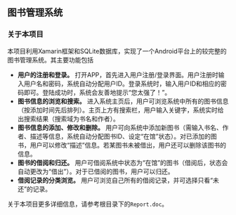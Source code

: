 ## 图书管理系统

### 关于本项目

本项目利用Xamarin框架和SQLite数据库，实现了一个Android平台上的较完整的图书管理系统。其主要功能包括

-  **用户的注册和登录。** 打开APP，首先进入用户注册/登录界面。用户注册时输入用户名和密码，系统自动分配用户ID。登录系统时，输入用户ID和相应的密码即可。登陆成功时，系统会友善地提示“您太强了！”。
-  **图书信息的浏览和搜索。** 进入系统主页后，用户可浏览系统中所有的图书信息（按添加时间先后排列）。主页上方有搜索栏，用户输入关键字，系统实时给出搜索结果（搜索域为书名和作者）。
-  **图书信息的添加、修改和删除。** 用户可向系统中添加新图书（需输入书名、作者、描述等信息，系统自动分配图书ID、设定“在馆”状态）。对已添加的图书，用户可以修改“描述”信息。若某图书未被借出，用户还可以删除该图书的信息。
-  **图书的借阅和归还。** 用户可借阅系统中状态为“在馆”的图书（借阅后，状态会自动更改为“借出”）。对于已借阅的图书，用户可以归还。
-  **借阅记录的分类浏览。** 用户可浏览自己所有的借阅记录，并可选择只看“未还”的记录。

关于本项目更多详细信息，请参考根目录下的`Report.doc`。

